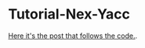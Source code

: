 # Tutorial-Nex-Yacc

<a href="https://unzurdo.github.io/blog/2018-06-28/Simple-Lexer-and-Parser-in-GO" target="_blank" >Here it's the post that follows the code.</a>.
